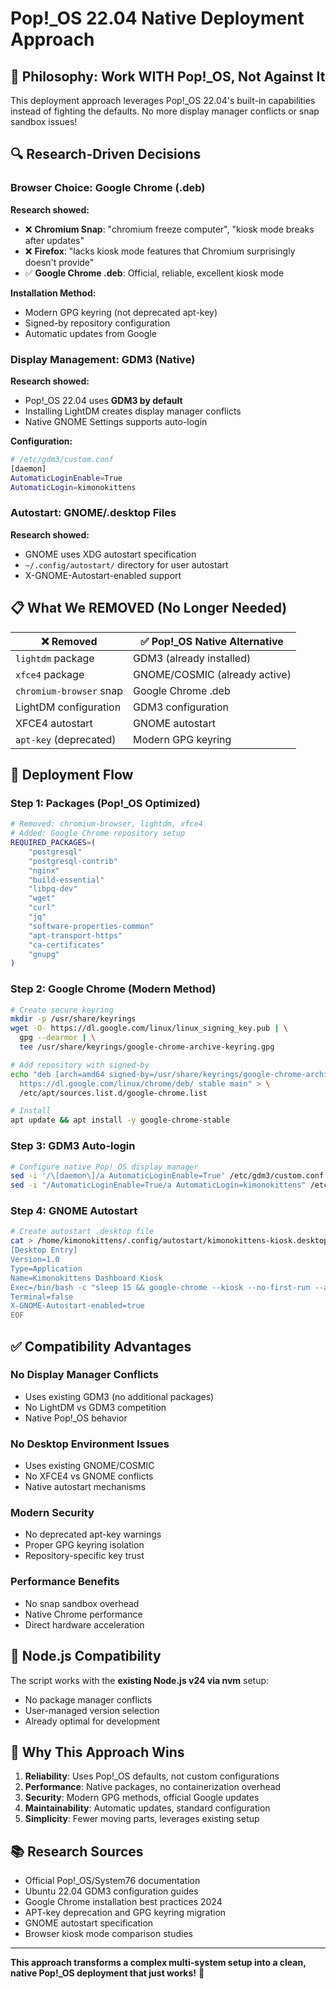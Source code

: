 # Pop!_OS 22.04 Native Deployment Approach

## 🎯 **Philosophy: Work WITH Pop!_OS, Not Against It**

This deployment approach leverages Pop!_OS 22.04's built-in capabilities instead of fighting the defaults. No more display manager conflicts or snap sandbox issues!

## 🔍 **Research-Driven Decisions**

### **Browser Choice: Google Chrome (.deb)**
**Research showed:**
- ❌ **Chromium Snap**: "chromium freeze computer", "kiosk mode breaks after updates"
- ❌ **Firefox**: "lacks kiosk mode features that Chromium surprisingly doesn't provide"
- ✅ **Google Chrome .deb**: Official, reliable, excellent kiosk mode

**Installation Method:**
- Modern GPG keyring (not deprecated apt-key)
- Signed-by repository configuration
- Automatic updates from Google

### **Display Management: GDM3 (Native)**
**Research showed:**
- Pop!_OS 22.04 uses **GDM3 by default**
- Installing LightDM creates display manager conflicts
- Native GNOME Settings supports auto-login

**Configuration:**
```bash
# /etc/gdm3/custom.conf
[daemon]
AutomaticLoginEnable=True
AutomaticLogin=kimonokittens
```

### **Autostart: GNOME/.desktop Files**
**Research showed:**
- GNOME uses XDG autostart specification
- `~/.config/autostart/` directory for user autostart
- X-GNOME-Autostart-enabled support

## 📋 **What We REMOVED (No Longer Needed)**

| ❌ Removed | ✅ Pop!_OS Native Alternative |
|------------|-------------------------------|
| `lightdm` package | GDM3 (already installed) |
| `xfce4` package | GNOME/COSMIC (already active) |
| `chromium-browser` snap | Google Chrome .deb |
| LightDM configuration | GDM3 configuration |
| XFCE4 autostart | GNOME autostart |
| `apt-key` (deprecated) | Modern GPG keyring |

## 🚀 **Deployment Flow**

### **Step 1: Packages (Pop!_OS Optimized)**
```bash
# Removed: chromium-browser, lightdm, xfce4
# Added: Google Chrome repository setup
REQUIRED_PACKAGES=(
    "postgresql"
    "postgresql-contrib"
    "nginx"
    "build-essential"
    "libpq-dev"
    "wget"
    "curl"
    "jq"
    "software-properties-common"
    "apt-transport-https"
    "ca-certificates"
    "gnupg"
)
```

### **Step 2: Google Chrome (Modern Method)**
```bash
# Create secure keyring
mkdir -p /usr/share/keyrings
wget -O- https://dl.google.com/linux/linux_signing_key.pub | \
  gpg --dearmor | \
  tee /usr/share/keyrings/google-chrome-archive-keyring.gpg

# Add repository with signed-by
echo "deb [arch=amd64 signed-by=/usr/share/keyrings/google-chrome-archive-keyring.gpg] \
  https://dl.google.com/linux/chrome/deb/ stable main" > \
  /etc/apt/sources.list.d/google-chrome.list

# Install
apt update && apt install -y google-chrome-stable
```

### **Step 3: GDM3 Auto-login**
```bash
# Configure native Pop!_OS display manager
sed -i '/\[daemon\]/a AutomaticLoginEnable=True' /etc/gdm3/custom.conf
sed -i "/AutomaticLoginEnable=True/a AutomaticLogin=kimonokittens" /etc/gdm3/custom.conf
```

### **Step 4: GNOME Autostart**
```bash
# Create autostart .desktop file
cat > /home/kimonokittens/.config/autostart/kimonokittens-kiosk.desktop <<EOF
[Desktop Entry]
Version=1.0
Type=Application
Name=Kimonokittens Dashboard Kiosk
Exec=/bin/bash -c "sleep 15 && google-chrome --kiosk --no-first-run --app=http://localhost"
Terminal=false
X-GNOME-Autostart-enabled=true
EOF
```

## ✅ **Compatibility Advantages**

### **No Display Manager Conflicts**
- Uses existing GDM3 (no additional packages)
- No LightDM vs GDM3 competition
- Native Pop!_OS behavior

### **No Desktop Environment Issues**
- Uses existing GNOME/COSMIC
- No XFCE4 vs GNOME conflicts
- Native autostart mechanisms

### **Modern Security**
- No deprecated apt-key warnings
- Proper GPG keyring isolation
- Repository-specific key trust

### **Performance Benefits**
- No snap sandbox overhead
- Native Chrome performance
- Direct hardware acceleration

## 🔧 **Node.js Compatibility**

The script works with the **existing Node.js v24 via nvm** setup:
- No package manager conflicts
- User-managed version selection
- Already optimal for development

## 🎯 **Why This Approach Wins**

1. **Reliability**: Uses Pop!_OS defaults, not custom configurations
2. **Performance**: Native packages, no containerization overhead
3. **Security**: Modern GPG methods, official Google updates
4. **Maintainability**: Automatic updates, standard configuration
5. **Simplicity**: Fewer moving parts, leverages existing setup

## 📚 **Research Sources**

- Official Pop!_OS/System76 documentation
- Ubuntu 22.04 GDM3 configuration guides
- Google Chrome installation best practices 2024
- APT-key deprecation and GPG keyring migration
- GNOME autostart specification
- Browser kiosk mode comparison studies

---

**This approach transforms a complex multi-system setup into a clean, native Pop!_OS deployment that just works!** 🎉
